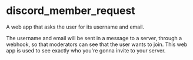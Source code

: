 # discord_member_request
A web app that asks the user for its username and email.

The username and email will be sent in a message to a server, through a webhook, so that moderators can see that the user wants to join. This web app is used to see exactly who you're gonna invite to your server.
